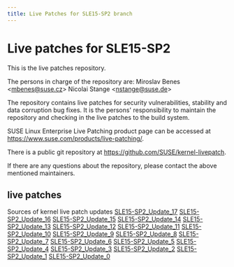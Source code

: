 ```yaml
---
title: Live Patches for SLE15-SP2 branch
---
```

# Live patches for SLE15-SP2
This is the live patches repository.

The persons in charge of the repository are:
Miroslav Benes <[mbenes@suse.cz](mailto:mbenes@suse.cz?subject=SLE15-SP2_Update_17%20branch)>
Nicolai Stange <[nstange@suse.de](mailto:nstange@suse.de?subject=SLE15-SP2_Update_17%20branch)>

The repository contains live patches for security vulnerabilities,
stability and data corruption bug fixes. It is the persons'
responsibility to maintain the repository and checking in the live
patches to the build system.

SUSE Linux Enterprise Live Patching product page can be accessed at
https://www.suse.com/products/live-patching/.

There is a public git repository at
https://github.com/SUSE/kernel-livepatch.

If there are any questions about the repository, please contact the
above mentioned maintainers.


## live patches
Sources of kernel live patch updates [SLE15-SP2_Update_17](https://github.com/SUSE/kernel-livepatch/tree/SLE15-SP2_Update_17) [SLE15-SP2_Update_16](https://github.com/SUSE/kernel-livepatch/tree/SLE15-SP2_Update_16) [SLE15-SP2_Update_15](https://github.com/SUSE/kernel-livepatch/tree/SLE15-SP2_Update_15) [SLE15-SP2_Update_14](https://github.com/SUSE/kernel-livepatch/tree/SLE15-SP2_Update_14) [SLE15-SP2_Update_13](https://github.com/SUSE/kernel-livepatch/tree/SLE15-SP2_Update_13) [SLE15-SP2_Update_12](https://github.com/SUSE/kernel-livepatch/tree/SLE15-SP2_Update_12) [SLE15-SP2_Update_11](https://github.com/SUSE/kernel-livepatch/tree/SLE15-SP2_Update_11) [SLE15-SP2_Update_10](https://github.com/SUSE/kernel-livepatch/tree/SLE15-SP2_Update_10) [SLE15-SP2_Update_9](https://github.com/SUSE/kernel-livepatch/tree/SLE15-SP2_Update_9) [SLE15-SP2_Update_8](https://github.com/SUSE/kernel-livepatch/tree/SLE15-SP2_Update_8) [SLE15-SP2_Update_7](https://github.com/SUSE/kernel-livepatch/tree/SLE15-SP2_Update_7) [SLE15-SP2_Update_6](https://github.com/SUSE/kernel-livepatch/tree/SLE15-SP2_Update_6) [SLE15-SP2_Update_5](https://github.com/SUSE/kernel-livepatch/tree/SLE15-SP2_Update_5) [SLE15-SP2_Update_4](https://github.com/SUSE/kernel-livepatch/tree/SLE15-SP2_Update_4) [SLE15-SP2_Update_3](https://github.com/SUSE/kernel-livepatch/tree/SLE15-SP2_Update_3) [SLE15-SP2_Update_2](https://github.com/SUSE/kernel-livepatch/tree/SLE15-SP2_Update_2) [SLE15-SP2_Update_1](https://github.com/SUSE/kernel-livepatch/tree/SLE15-SP2_Update_1) [SLE15-SP2_Update_0](https://github.com/SUSE/kernel-livepatch/tree/SLE15-SP2_Update_0)
